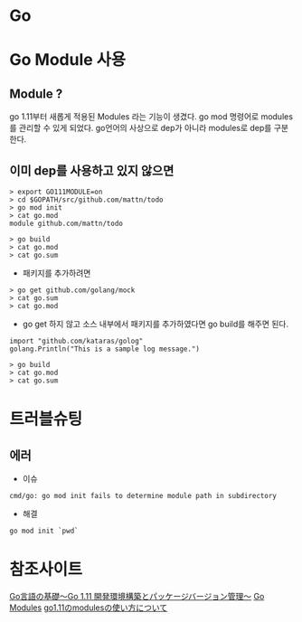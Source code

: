 # Go

# Go Module 사용
## Module ?
go 1.11부터 새롭게 적용된 Modules 라는 기능이 생겼다. go mod 명령어로 modules를 관리할 수 있게 되었다.
go언어의 사상으로 dep가 아니라 modules로 dep를 구분한다.

## 이미 dep를 사용하고 있지 않으면
```shell
> export GO111MODULE=on
> cd $GOPATH/src/github.com/mattn/todo
> go mod init
> cat go.mod
module github.com/mattn/todo

> go build
> cat go.mod
> cat go.sum
```
* 패키지를 추가하려면
```shell
> go get github.com/golang/mock
> cat go.sum
> cat go.mod
```
* go get 하지 않고 소스 내부에서 패키지를 추가하였다면 go build를 해주면 된다.
```shell
import "github.com/kataras/golog"
golang.Println("This is a sample log message.")
```
```shell
> go build
> cat go.mod
> cat go.sum
```

# 트러블슈팅
## 에러
* 이슈
```
cmd/go: go mod init fails to determine module path in subdirectory
```
* 해결
```
go mod init `pwd`
```

# 참조사이트
[Go言語の基礎〜Go 1.11 開発環境構築とパッケージバージョン管理〜](https://re-engines.com/2018/10/09/go言語の基礎〜go-1-11-パッケージ管理システムと開発環/)
[Go Modules](https://qiita.com/propella/items/e49bccc88f3cc2407745)
[go1.11のmodulesの使い方について](https://qiita.com/yagi5/items/82989a5ecda70a614c27)
